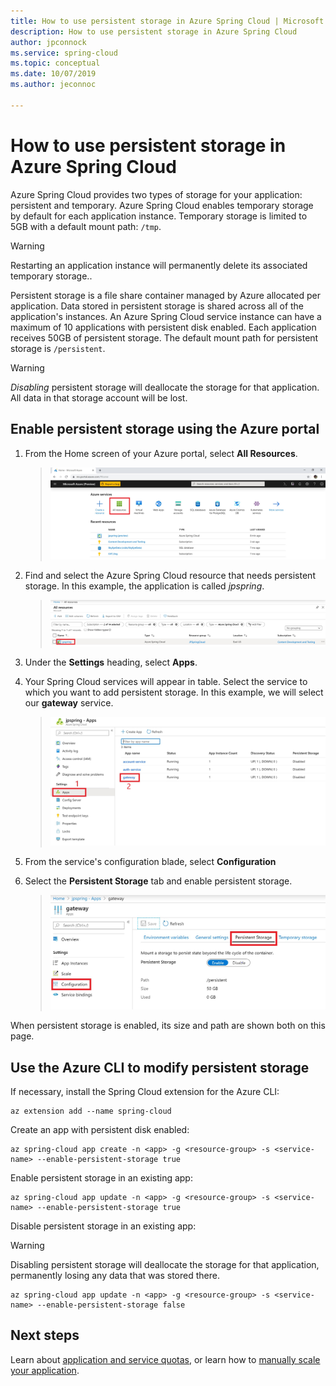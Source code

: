 ```yaml
---
title: How to use persistent storage in Azure Spring Cloud | Microsoft Docs
description: How to use persistent storage in Azure Spring Cloud
author: jpconnock
ms.service: spring-cloud
ms.topic: conceptual
ms.date: 10/07/2019
ms.author: jeconnoc

---
```


# How to use persistent storage in Azure Spring Cloud

Azure Spring Cloud provides two types of storage for your application:  persistent and temporary.  Azure Spring Cloud enables temporary storage by default for each application instance. Temporary storage is limited to 5GB with a default mount path: `/tmp`.

> [!WARNING]
> Restarting an application instance will permanently delete its associated temporary storage..

Persistent storage is a file share container managed by Azure allocated per application. Data stored in persistent storage is shared across all of the application's instances. An Azure Spring Cloud service instance can have a maximum of 10 applications with persistent disk enabled. Each application receives 50GB of persistent storage. The default mount path for persistent storage is `/persistent`.

> [!WARNING]
> *Disabling* persistent storage will deallocate the storage for that application.  All data in that storage account will be lost. 

## Enable persistent storage using the Azure portal

1. From the Home screen of your Azure portal, select **All Resources**.

     >![Locate the All Resources icon](media/portal-all-resources.jpg)

1. Find and select the Azure Spring Cloud resource that needs persistent storage.  In this example, the application is called *jpspring*.

    > ![Locate your applicationb](media/select-service.jpg)

1. Under the **Settings** heading, select **Apps**.

1. Your Spring Cloud services will appear in table.  Select the service to which you want to add persistent storage.  In this example, we will select our **gateway** service.

    > ![Select your service](media/select-gateway.jpg)

1. From the service's configuration blade, select **Configuration**

1. Select the **Persistent Storage** tab and enable persistent storage.

    > ![Enable persistent storage](media/enable-persistent-storage.jpg)

When persistent storage is enabled, its size and path are shown both on this page.

## Use the Azure CLI to modify persistent storage

If necessary, install the Spring Cloud extension for the Azure CLI:

```azurecli
az extension add --name spring-cloud
```

Create an app with persistent disk enabled:
 
```azurecli
az spring-cloud app create -n <app> -g <resource-group> -s <service-name> --enable-persistent-storage true
```

Enable persistent storage in an existing app:

```azurecli
az spring-cloud app update -n <app> -g <resource-group> -s <service-name> --enable-persistent-storage true
``` 

Disable persistent storage in an existing app:

> [!WARNING]
> Disabling persistent storage will deallocate the storage for that application, permanently losing any data that was stored there. 

```azurecli
az spring-cloud app update -n <app> -g <resource-group> -s <service-name> --enable-persistent-storage false
```

## Next steps

Learn about [application and service quotas](spring-cloud-quotas.md), or learn how to [manually scale your application](spring-cloud-tutorial-scale-manual.md).